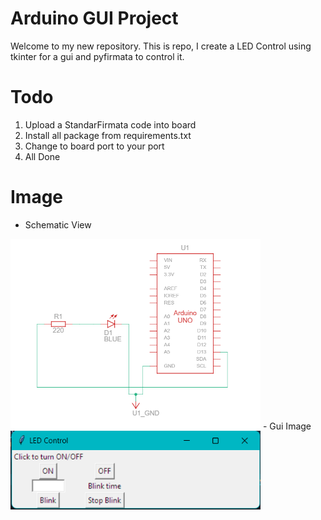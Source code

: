 # Arduino GUI Project

Welcome to my new repository. This is repo, I create a LED Control using tkinter for a gui and pyfirmata to control it.

# Todo
1. Upload a StandarFirmata code into board
2. Install all package from requirements.txt
3. Change to board port to your port
4. All Done

# Image
- Schematic View 
<img src="https://github.com/Azizkhasyi11/Arduino-GUI/blob/main/schematic.png?raw=true" alt="drawing" width="400"/>
- Gui Image 
<img src="https://github.com/Azizkhasyi11/Arduino-GUI/blob/main/gui.png?raw=true" alt="drawing" width="400"/>
